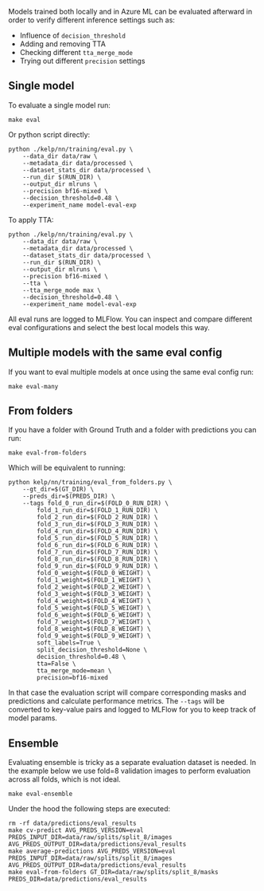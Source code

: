 Models trained both locally and in Azure ML can be evaluated afterward in order to verify different inference settings
such as:

* Influence of `decision_threshold`
* Adding and removing TTA
* Checking different `tta_merge_mode`
* Trying out different `precision` settings

## Single model

To evaluate a single model run:

```shell
make eval
```

Or python script directly:

```shell
python ./kelp/nn/training/eval.py \
    --data_dir data/raw \
    --metadata_dir data/processed \
    --dataset_stats_dir data/processed \
    --run_dir $(RUN_DIR) \
    --output_dir mlruns \
    --precision bf16-mixed \
    --decision_threshold=0.48 \
    --experiment_name model-eval-exp
```

To apply TTA:

```shell
python ./kelp/nn/training/eval.py \
    --data_dir data/raw \
    --metadata_dir data/processed \
    --dataset_stats_dir data/processed \
    --run_dir $(RUN_DIR) \
    --output_dir mlruns \
    --precision bf16-mixed \
    --tta \
    --tta_merge_mode max \
    --decision_threshold=0.48 \
    --experiment_name model-eval-exp
```

All eval runs are logged to MLFlow. You can inspect and compare different eval configurations and select
the best local models this way.

## Multiple models with the same eval config

If you want to eval multiple models at once using the same eval config run:

```shell
make eval-many
```

## From folders

If you have a folder with Ground Truth and a folder with predictions you can run:

```shell
make eval-from-folders
```

Which will be equivalent to running:

```shell
python kelp/nn/training/eval_from_folders.py \
    --gt_dir=$(GT_DIR) \
    --preds_dir=$(PREDS_DIR) \
    --tags fold_0_run_dir=$(FOLD_0_RUN_DIR) \
        fold_1_run_dir=$(FOLD_1_RUN_DIR) \
        fold_2_run_dir=$(FOLD_2_RUN_DIR) \
        fold_3_run_dir=$(FOLD_3_RUN_DIR) \
        fold_4_run_dir=$(FOLD_4_RUN_DIR) \
        fold_5_run_dir=$(FOLD_5_RUN_DIR) \
        fold_6_run_dir=$(FOLD_6_RUN_DIR) \
        fold_7_run_dir=$(FOLD_7_RUN_DIR) \
        fold_8_run_dir=$(FOLD_8_RUN_DIR) \
        fold_9_run_dir=$(FOLD_9_RUN_DIR) \
        fold_0_weight=$(FOLD_0_WEIGHT) \
        fold_1_weight=$(FOLD_1_WEIGHT) \
        fold_2_weight=$(FOLD_2_WEIGHT) \
        fold_3_weight=$(FOLD_3_WEIGHT) \
        fold_4_weight=$(FOLD_4_WEIGHT) \
        fold_5_weight=$(FOLD_5_WEIGHT) \
        fold_6_weight=$(FOLD_6_WEIGHT) \
        fold_7_weight=$(FOLD_7_WEIGHT) \
        fold_8_weight=$(FOLD_8_WEIGHT) \
        fold_9_weight=$(FOLD_9_WEIGHT) \
        soft_labels=True \
        split_decision_threshold=None \
        decision_threshold=0.48 \
        tta=False \
        tta_merge_mode=mean \
        precision=bf16-mixed
```

In that case the evaluation script will compare corresponding masks and predictions and calculate performance metrics.
The `--tags` will be converted to key-value pairs and logged to MLFlow for you to keep track of model params.

## Ensemble

Evaluating ensemble is tricky as a separate evaluation dataset is needed. In the example below we use fold=8 validation
images to perform evaluation across all folds, which is not ideal.

```shell
make eval-ensemble
```

Under the hood the following steps are executed:

```shell
rm -rf data/predictions/eval_results
make cv-predict AVG_PREDS_VERSION=eval PREDS_INPUT_DIR=data/raw/splits/split_8/images AVG_PREDS_OUTPUT_DIR=data/predictions/eval_results
make average-predictions AVG_PREDS_VERSION=eval PREDS_INPUT_DIR=data/raw/splits/split_8/images AVG_PREDS_OUTPUT_DIR=data/predictions/eval_results
make eval-from-folders GT_DIR=data/raw/splits/split_8/masks PREDS_DIR=data/predictions/eval_results
```
